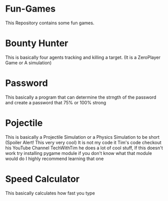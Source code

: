 # Fun-Games
This Repository contains some fun games.

# Bounty Hunter
This is basically four agents tracking and killing a target. (It is a ZeroPlayer Game or A simulation)

# Password
This basically a program that can determine the strngth of the password and create a password that 75% or 100% strong

# Pojectile
This is basically a Projectile Simulation or a Physics Simulation to be short (Spoiler Alert! This very very cool) It is not my code it Tim's code checkout his YouTube Channel TechWithTim he does a lot of cool stuff, If this doesn't work try installing pygame module if you don't know what that module would do I highly recommend learning that one

# Speed Calculator
This basically calculates how fast you type
